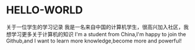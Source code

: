 # HELLO-WORLD
关于一位学生的学习记录
我是一名来自中国的计算机学生，很高兴加入社区，我想学习更多关于计算机的知识
I'm a student from China,I'm happy to join the Github,and I want to learn more knowledge,become more and powerful!

